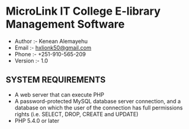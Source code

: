 MicroLink IT College E-library Management Software
==================================================

* Author  :- Kenean Alemayehu
* Email   :- hxlionk50@gmail.com
* Phone   :- +251-910-565-209
* Version :- 1.0

SYSTEM REQUIREMENTS
-------------------
* A web server that can execute PHP
* A password-protected MySQL database server connection, 
  and a database on which the user of the  connection has 
  full permissions rights (i.e. SELECT, DROP, CREATE and UPDATE)
* PHP 5.4.0 or later
 